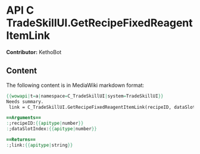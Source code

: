 # API C TradeSkillUI.GetRecipeFixedReagentItemLink

**Contributor:** KethoBot

## Content

The following content is in MediaWiki markdown format:

```mediawiki
{{wowapi|t=a|namespace=C_TradeSkillUI|system=TradeSkillUI}}
Needs summary.
 link = C_TradeSkillUI.GetRecipeFixedReagentItemLink(recipeID, dataSlotIndex)

==Arguments==
:;recipeID:{{apitype|number}}
:;dataSlotIndex:{{apitype|number}}

==Returns==
:;link:{{apitype|string}}
```
